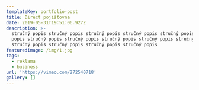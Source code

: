 ```yaml
---
templateKey: portfolio-post
title: Direct pojišťovna
date: 2019-05-31T19:51:06.927Z
description: >-
  stručný popis stručný popis stručný popis stručný popis stručný popis stručný
  popis stručný popis stručný popis stručný popis stručný popis stručný popis
  stručný popis stručný popis stručný popis stručný popis 
featuredimage: /img/1.jpg
tags:
  - reklama
  - business
url: 'https://vimeo.com/272540718'
gallery: []
---
```


